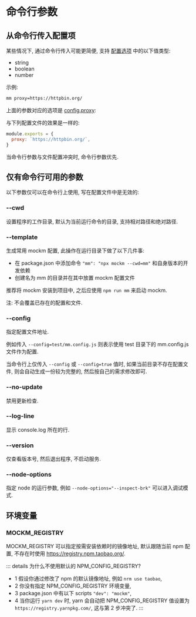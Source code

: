 # 命令行参数
## 从命令行传入配置项
某些情况下, 通过命令行传入可能更简便, 支持 [配置选项](../config/option.md) 中的以下值类型:
- string
- boolean
- number

示例:
``` sh
mm proxy=https://httpbin.org/
```

上面的参数对应的选项是 [config.proxy](../config/option.md#config-proxy):

与下列配置文件的效果是一样的:

``` js
module.exports = {
  proxy: `https://httpbin.org/`,
}
```

当命令行参数与文件配置冲突时, 命令行参数优先.

## 仅有命令行可用的参数
以下参数仅可以在命令行上使用, 写在配置文件中是无效的:
### --cwd
设置程序的工作目录, 默认为当前运行命令的目录, 支持相对路径和绝对路径.

### --template
生成常用 mockm 配置, 此操作在运行目录下做了以下几件事:
- 在 package.json 中添加命令 `"mm": "npx mockm --cwd=mm"` 和自身版本的开发依赖
- 创建名为 mm 的目录并在其中放置 mockm 配置文件

推荐将 mockm 安装到项目中, 之后应使用 `npm run mm` 来启动 mockm.

注: 不会覆盖已存在的配置和文件.

### --config
指定配置文件地址. 

例如传入 `--config=test/mm.config.js` 则表示使用 test 目录下的 mm.config.js 文件作为配置.

当命令行上仅传入 `--config` 或 `--config=true` 值时, 如果当前目录不存在配置文件, 则会自动生成一份较为完整的, 然后按自己的需求修改即可.

### --no-update
禁用更新检查.

### --log-line
显示 console.log 所在的行.

### --version
仅查看版本号, 然后退出程序, 不启动服务.

### --node-options
指定 node 的运行参数, 例如 `--node-options="--inspect-brk"` 可以进入调试模式.

## 环境变量
### MOCKM_REGISTRY
MOCKM_REGISTRY 可以指定按需安装依赖时的镜像地址, 默认跟随当前 npm 配置, 不存在时使用 https://registry.npm.taobao.org/.

::: details 为什么不使用默认的 NPM_CONFIG_REGISTRY? 
- 1 假设你通过修改了 npm 的默认镜像地址, 例如 `nrm use taobao`, 
- 2 你没有指定 NPM_CONFIG_REGISTRY 环境变量,
- 3 package.json 中有以下 scripts `"dev": "mockm"`,
- 4 当你运行 `yarn dev` 时, yarn 会自动把 NPM_CONFIG_REGISTRY 值设置为 `https://registry.yarnpkg.com/`, 这与第 2 步冲突了.
:::


